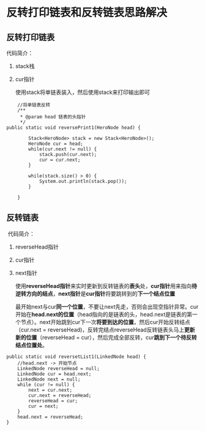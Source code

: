 # 反转打印链表和反转链表思路解决

## 反转打印链表

代码简介：

1. stack栈

2. cur指针

   使用stack将单链表装入，然后使用stack来打印输出即可

```
	//将单链表反转
	/**
	 * @param head 链表的头指针
	 */
public static void reversePrint1(HeroNode head) {
		
		Stack<HeroNode> stack = new Stack<HeroNode>();
		HeroNode cur = head;
		while(cur.next != null) {
			stack.push(cur.next);
			cur = cur.next;
		}
		
		while(stack.size() > 0) {
			System.out.println(stack.pop());
		}

	}
```



## 反转链表

​	代码简介：

1. reverseHead指针

2. cur指针

3. next指针

   ​	使用**reverseHead指针**来实时更新到反转链表的**表头**处，**cur指针**用来指向**待逆转方向的结点**，**next指针**是**cur指针**将要跳转到的**下一个结点位置**

   ​	最开始next与cur**同一个位置**，不要让next先走，否则会出现空指针异常。cur开始在**head.next的位置**（head指向的是链表的头，head.next是链表的第一个节点）。next开始跳到cur下一次**将要到达的位置**，然后cur开始反转结点（cur.next = reverseHead)，反转完结点reverseHead反转链表头马上**更新新的位置**（reverseHead = cur），然后完成全部反转，cur**跳到下一个待反转结点位置处**。

```
public static void reversetList1(LinkedNode head) {
	//head.next -> 开始节点
	LinkedNode reverseHead = null;
	LinkedNode cur = head.next;
	LinkedNode next = null;
	while (cur != null) {
		next = cur.next;               
		cur.next = reverseHead;
		reverseHead = cur;
		cur = next;
	}
	head.next = reverseHead;	
}
```


